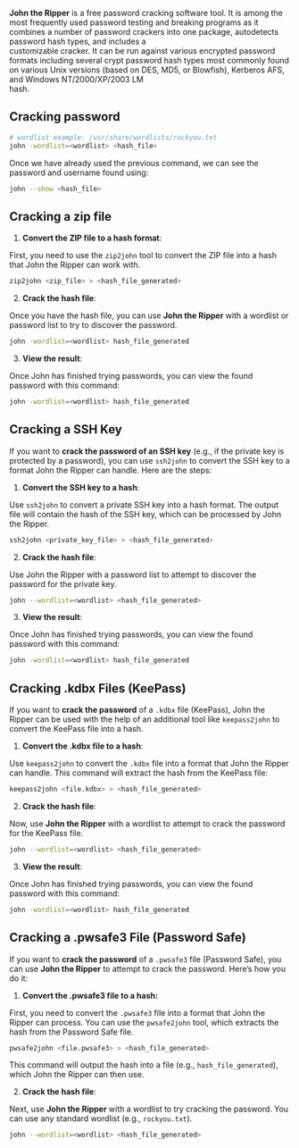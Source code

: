 **John the Ripper** is a free password cracking software tool. It is among the  most frequently used password testing and breaking programs as it combines a number of  password crackers into one package, autodetects password hash types, and includes a  
customizable cracker. It can be run against various encrypted password formats  including several crypt password hash types most commonly found on various Unix  versions (based on DES, MD5, or Blowfish), Kerberos AFS, and Windows NT/2000/XP/2003 LM  
hash.


## Cracking password

```bash
# wordlist example: /usr/share/wordlists/rockyou.txt
john -wordlist=<wordlist> <hash_file>
```
Once we have already used the previous command, we can see the password and username found using:
```bash
john --show <hash_file>
```

## Cracking a zip file
1. **Convert the ZIP file to a hash format**:

First, you need to use the `zip2john` tool to convert the ZIP file into a hash that John the Ripper can work with.

```bash
zip2john <zip_file> > <hash_file_generated>
```

2. **Crack the hash file**:

Once you have the hash file, you can use **John the Ripper** with a wordlist or password list to try to discover the password.

```bash
john -wordlist=<wordlist> hash_file_generated
```

3. **View the result**:

Once John has finished trying passwords, you can view the found password with this command:

```bash
john -wordlist=<wordlist> hash_file_generated
```


## Cracking a SSH Key
If you want to **crack the password of an SSH key** (e.g., if the private key is protected by a password), you can use `ssh2john` to convert the SSH key to a format John the Ripper can handle. Here are the steps:

1. **Convert the SSH key to a hash**:

Use `ssh2john` to convert a private SSH key into a hash format. The output file will contain the hash of the SSH key, which can be processed by John the Ripper.

```bash
ssh2john <private_key_file> > <hash_file_generated>
```

2. **Crack the hash file**:

Use John the Ripper with a password list to attempt to discover the password for the private key.

```bash
john --wordlist=<wordlist> <hash_file_generated>
```

3. **View the result**:

Once John has finished trying passwords, you can view the found password with this command:

```bash
john -wordlist=<wordlist> hash_file_generated
```

## Cracking .kdbx Files (KeePass)
If you want to **crack the password** of a `.kdbx` file (KeePass), John the Ripper can be used with the help of an additional tool like `keepass2john` to convert the KeePass file into a hash.

1. **Convert the .kdbx file to a hash**:

Use `keepass2john` to convert the `.kdbx` file into a format that John the Ripper can handle. This command will extract the hash from the KeePass file:

```bash
keepass2john <file.kdbx> > <hash_file_generated>
```

2. **Crack the hash file**:

Now, use **John the Ripper** with a wordlist to attempt to crack the password for the KeePass file.

```bash
john --wordlist=<wordlist> <hash_file_generated>
```

3. **View the result**:

Once John has finished trying passwords, you can view the found password with this command:

```bash
john -wordlist=<wordlist> hash_file_generated
```

## Cracking a .pwsafe3 File (Password Safe)

If you want to **crack the password** of a `.pwsafe3` file (Password Safe), you can use **John the Ripper** to attempt to crack the password. Here’s how you do it:

1. **Convert the .pwsafe3 file to a hash:**

First, you need to convert the `.pwsafe3` file into a format that John the Ripper can process. You can use the `pwsafe2john` tool, which extracts the hash from the Password Safe file.

```bash
pwsafe2john <file.pwsafe3> > <hash_file_generated>
```

This command will output the hash into a file (e.g., `hash_file_generated`), which John the Ripper can then use.

 2. **Crack the hash file**:

Next, use **John the Ripper** with a wordlist to try cracking the password. You can use any standard wordlist (e.g., `rockyou.txt`).

```bash
john --wordlist=<wordlist> <hash_file_generated>
```

